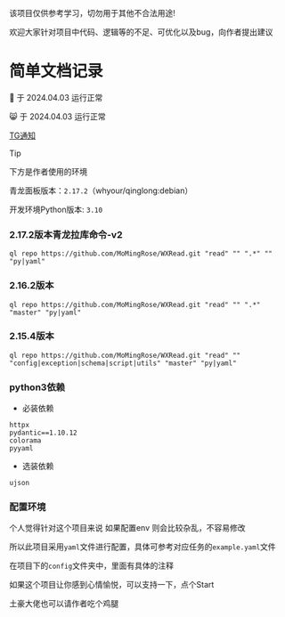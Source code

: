 该项目仅供参考学习，切勿用于其他不合法用途!

欢迎大家针对项目中代码、逻辑等的不足、可优化以及bug，向作者提出建议

# 简单文档记录

🥤 于 2024.04.03 运行正常

😸 于 2024.04.03 运行正常

[TG通知](https://t.me/mmlg_ql)

> [!TIP]
> 下方是作者使用的环境
>
> 青龙面板版本：`2.17.2`（whyour/qinglong:debian）
>
> 开发环境Python版本: `3.10`

### 2.17.2版本青龙拉库命令-v2

```shell
ql repo https://github.com/MoMingRose/WXRead.git "read" "" ".*" "" "py|yaml"
```

### 2.16.2版本

```shell
ql repo https://github.com/MoMingRose/WXRead.git "read" "" ".*" "master" "py|yaml"
```
### 2.15.4版本

```shell
ql repo https://github.com/MoMingRose/WXRead.git "read" "" "config|exception|schema|script|utils" "master" "py|yaml"
```

### python3依赖

- 必装依赖

```text
httpx
pydantic==1.10.12
colorama
pyyaml
```

- 选装依赖

```text
ujson
```


### 配置环境

个人觉得针对这个项目来说 如果配置env 则会比较杂乱，不容易修改

所以此项目采用`yaml`文件进行配置，具体可参考对应任务的`example.yaml`文件

在项目下的`config`文件夹中，里面有具体的注释

如果这个项目让你感到心情愉悦，可以支持一下，点个Start

土豪大佬也可以请作者吃个鸡腿